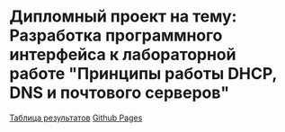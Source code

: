 # Дипломный проект на тему: Разработка программного интерфейса к лабораторной работе "Принципы работы DHCP, DNS и почтового серверов"

[Таблица результатов](https://docs.google.com/spreadsheets/d/11ioQQh4K1BKqlwRSFtitKmacgbzXez4V8hKan7I6Vv8/edit?usp=sharing)
[Github Pages](https://siga44.github.io/dhcp-dns-lab)


